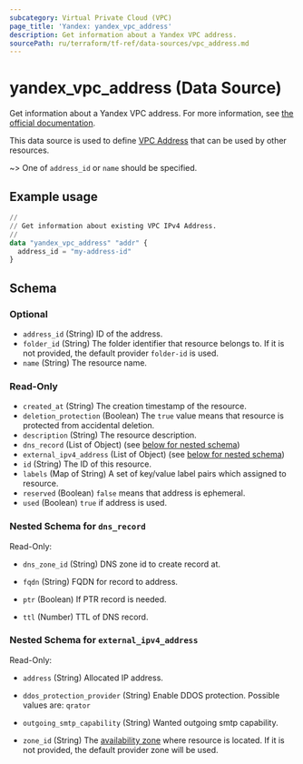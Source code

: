 ```yaml
---
subcategory: Virtual Private Cloud (VPC)
page_title: 'Yandex: yandex_vpc_address'
description: Get information about a Yandex VPC address.
sourcePath: ru/terraform/tf-ref/data-sources/vpc_address.md
---
```


# yandex_vpc_address (Data Source)

Get information about a Yandex VPC address. For more information, see [the official documentation](https://yandex.cloud/docs/vpc/concepts/address).

This data source is used to define [VPC Address](https://yandex.cloud/docs/vpc/concepts/address) that can be used by other resources.

~> One of `address_id` or `name` should be specified.

## Example usage

```terraform
//
// Get information about existing VPC IPv4 Address.
//
data "yandex_vpc_address" "addr" {
  address_id = "my-address-id"
}
```

<!-- schema generated by tfplugindocs -->
## Schema

### Optional

- `address_id` (String) ID of the address.
- `folder_id` (String) The folder identifier that resource belongs to. If it is not provided, the default provider `folder-id` is used.
- `name` (String) The resource name.

### Read-Only

- `created_at` (String) The creation timestamp of the resource.
- `deletion_protection` (Boolean) The `true` value means that resource is protected from accidental deletion.
- `description` (String) The resource description.
- `dns_record` (List of Object) (see [below for nested schema](#nestedatt--dns_record))
- `external_ipv4_address` (List of Object) (see [below for nested schema](#nestedatt--external_ipv4_address))
- `id` (String) The ID of this resource.
- `labels` (Map of String) A set of key/value label pairs which assigned to resource.
- `reserved` (Boolean) `false` means that address is ephemeral.
- `used` (Boolean) `true` if address is used.

<a id="nestedatt--dns_record"></a>
### Nested Schema for `dns_record`

Read-Only:

- `dns_zone_id` (String) DNS zone id to create record at.

- `fqdn` (String) FQDN for record to address.

- `ptr` (Boolean) If PTR record is needed.

- `ttl` (Number) TTL of DNS record.



<a id="nestedatt--external_ipv4_address"></a>
### Nested Schema for `external_ipv4_address`

Read-Only:

- `address` (String) Allocated IP address.

- `ddos_protection_provider` (String) Enable DDOS protection. Possible values are: `qrator`

- `outgoing_smtp_capability` (String) Wanted outgoing smtp capability.

- `zone_id` (String) The [availability zone](https://yandex.cloud/docs/overview/concepts/geo-scope) where resource is located. If it is not provided, the default provider zone will be used.

